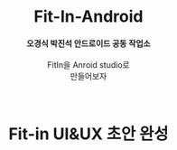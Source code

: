 <h1 align="center"> Fit-In-Android </h1>
<p align="center">
  <h4 align="center">오경식 박진석 안드로이드 공동 작업소 </h4>
  <p align="center">
  FitIn을 Anroid studio로 <br />
  만들어보자<br />
  </p>
</p>
<br/>
<h1 align="center"> Fit-in UI&UX 초안 완성 </h1>
